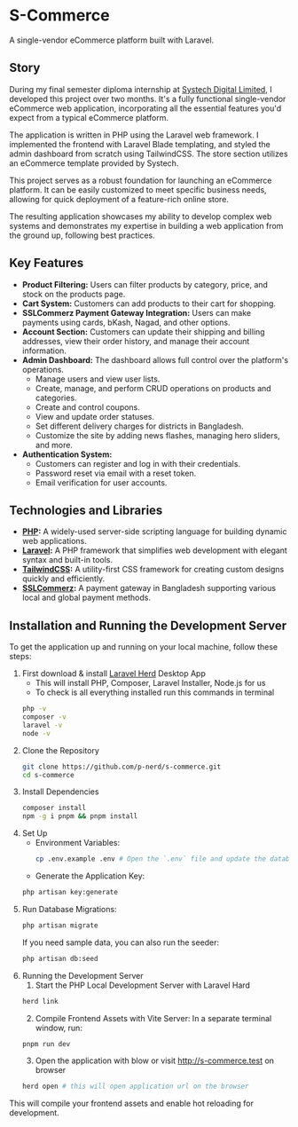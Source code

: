 # S-Commerce

A single-vendor eCommerce platform built with Laravel.

## Story

During my final semester diploma internship at [Systech Digital Limited](https://systechdigital.com), I developed this project over two months. It's a fully functional single-vendor eCommerce web application, incorporating all the essential features you'd expect from a typical eCommerce platform.

The application is written in PHP using the Laravel web framework. I implemented the frontend with Laravel Blade templating, and styled the admin dashboard from scratch using TailwindCSS. The store section utilizes an eCommerce template provided by Systech.

This project serves as a robust foundation for launching an eCommerce platform. It can be easily customized to meet specific business needs, allowing for quick deployment of a feature-rich online store.

The resulting application showcases my ability to develop complex web systems and demonstrates my expertise in building a web application from the ground up, following best practices.

## Key Features

-   **Product Filtering:** Users can filter products by category, price, and stock on the products page.
-   **Cart System:** Customers can add products to their cart for shopping.
-   **SSLCommerz Payment Gateway Integration:** Users can make payments using cards, bKash, Nagad, and other options.
-   **Account Section:** Customers can update their shipping and billing addresses, view their order history, and manage their account information.
-   **Admin Dashboard:** The dashboard allows full control over the platform's operations.
    -   Manage users and view user lists.
    -   Create, manage, and perform CRUD operations on products and categories.
    -   Create and control coupons.
    -   View and update order statuses.
    -   Set different delivery charges for districts in Bangladesh.
    -   Customize the site by adding news flashes, managing hero sliders, and more.
-   **Authentication System:**
    -   Customers can register and log in with their credentials.
    -   Password reset via email with a reset token.
    -   Email verification for user accounts.

## Technologies and Libraries

-   **[PHP](https://www.php.net):** A widely-used server-side scripting language for building dynamic web applications.
-   **[Laravel](https://laravel.com):** A PHP framework that simplifies web development with elegant syntax and built-in tools.
-   **[TailwindCSS](https://tailwindcss.com):** A utility-first CSS framework for creating custom designs quickly and efficiently.
-   **[SSLCommerz](https://www.sslcommerz.com):** A payment gateway in Bangladesh supporting various local and global payment methods.

## Installation and Running the Development Server

To get the application up and running on your local machine, follow these steps:

1. First download & install [Laravel Herd](https://herd.laravel.com) Desktop App
    - This will install PHP, Composer, Laravel Installer, Node.js for us
    - To check is all everything installed run this commands in terminal
    ```bash
    php -v
    composer -v
    laravel -v
    node -v
    ```
2. Clone the Repository
    ```bash
    git clone https://github.com/p-nerd/s-commerce.git
    cd s-commerce
    ```
3. Install Dependencies
    ```bash
    composer install
    npm -g i pnpm && pnpm install
    ```
4. Set Up
    - Environment Variables:
        ```bash
        cp .env.example .env # Open the `.env` file and update the database configuration and other environment variables as needed.
        ```
    - Generate the Application Key:
    ```bash
    php artisan key:generate
    ```
5. Run Database Migrations:
    ```bash
    php artisan migrate
    ```
    If you need sample data, you can also run the seeder:
    ```bash
    php artisan db:seed
    ```
6. Running the Development Server
    1. Start the PHP Local Development Server with Laravel Hard
    ```bash
    herd link
    ```
    2. Compile Frontend Assets with Vite Server: In a separate terminal window, run:
    ```bash
    pnpm run dev
    ```
    3. Open the application with blow or visit http://s-commerce.test on browser
    ```bash
    herd open # this will open application url on the browser
    ```

This will compile your frontend assets and enable hot reloading for development.
